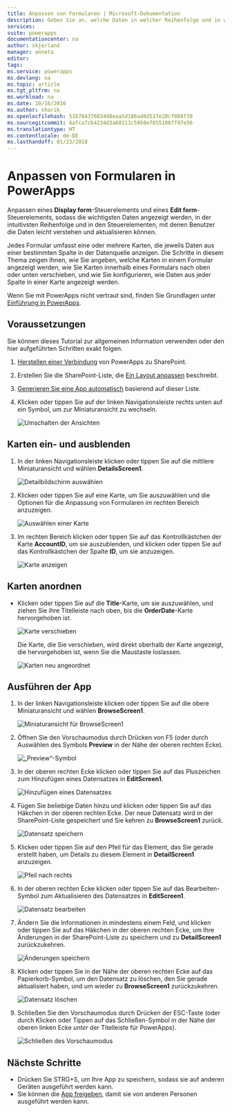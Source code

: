 ```yaml
---
title: Anpassen von Formularen | Microsoft-Dokumentation
description: Geben Sie an, welche Daten in welcher Reihenfolge und in welchen Steuerelementen angezeigt werden sollen.
services: 
suite: powerapps
documentationcenter: na
author: skjerland
manager: anneta
editor: 
tags: 
ms.service: powerapps
ms.devlang: na
ms.topic: article
ms.tgt_pltfrm: na
ms.workload: na
ms.date: 10/16/2016
ms.author: sharik
ms.openlocfilehash: 51b784376834d8eaa5d186ad0d517e20cf088f38
ms.sourcegitcommit: 6afca7cb4234d3a60111c5950e7855106ff97e56
ms.translationtype: HT
ms.contentlocale: de-DE
ms.lasthandoff: 01/23/2018
---
```

# <a name="customize-forms-in-powerapps"></a>Anpassen von Formularen in PowerApps
Anpassen eines **Display form**-Steuerelements und eines **Edit form**-Steuerelements, sodass die wichtigsten Daten angezeigt werden, in der intuitivsten Reihenfolge und in den Steuerelementen, mit denen Benutzer die Daten leicht verstehen und aktualisieren können.

Jedes Formular umfasst eine oder mehrere Karten, die jeweils Daten aus einer bestimmten Spalte in der Datenquelle anzeigen. Die Schritte in diesem Thema zeigen Ihnen, wie Sie angeben, welche Karten in einem Formular angezeigt werden, wie Sie Karten innerhalb eines Formulars nach oben oder unten verschieben, und wie Sie konfigurieren, wie Daten aus jeder Spalte in einer Karte angezeigt werden.

Wenn Sie mit PowerApps nicht vertraut sind, finden Sie Grundlagen unter [Einführung in PowerApps](getting-started.md).

## <a name="prerequisites"></a>Voraussetzungen
Sie können dieses Tutorial zur allgemeinen Information verwenden oder den hier aufgeführten Schritten exakt folgen.

1. [Herstellen einer Verbindung](connect-to-sharepoint.md) von PowerApps zu SharePoint.

2. Erstellen Sie die SharePoint-Liste, die [Ein Layout anpassen](customize-layout-sharepoint.md) beschreibt.

3. [Generieren Sie eine App automatisch](app-from-sharepoint.md) basierend auf dieser Liste.

4. Klicken oder tippen Sie auf der linken Navigationsleiste rechts unten auf ein Symbol, um zur Miniaturansicht zu wechseln.

    ![Umschalten der Ansichten](./media/customize-forms-sharepoint/toggle-view.png)

## <a name="show-and-hide-cards"></a>Karten ein- und ausblenden
1. In der linken Navigationsleiste klicken oder tippen Sie auf die mittlere Miniaturansicht und wählen **DetailsScreen1**.

    ![Detailbildschirm auswählen](./media/customize-forms-sharepoint/details-thumbnail.png)

2. Klicken oder tippen Sie auf eine Karte, um Sie auszuwählen und die Optionen für die Anpassung von Formularen im rechten Bereich anzuzeigen.

    ![Auswählen einer Karte](./media/customize-forms-sharepoint/select-card.png)

3. Im rechten Bereich klicken oder tippen Sie auf das Kontrollkästchen der Karte **AccountID**, um sie auszublenden, und klicken oder tippen Sie auf das Kontrollkästchen der Spalte **ID**, um sie anzuzeigen.

    ![Karte anzeigen](./media/customize-forms-sharepoint/checkbox.png)

## <a name="reorder-the-cards"></a>Karten anordnen
* Klicken oder tippen Sie auf die **Title**-Karte, um sie auszuwählen, und ziehen Sie ihre Titelleiste nach oben, bis die **OrderDate**-Karte hervorgehoben ist.

    ![Karte verschieben](./media/customize-forms-sharepoint/move-card.png)

    Die Karte, die Sie verschieben, wird direkt oberhalb der Karte angezeigt, die hervorgehoben ist, wenn Sie die Maustaste loslassen.

    ![Karten neu angeordnet](./media/customize-forms-sharepoint/reordered-card.png)

## <a name="run-the-app"></a>Ausführen der App
1. In der linken Navigationsleiste klicken oder tippen Sie auf die obere Miniaturansicht und wählen **BrowseScreen1**.

    ![Miniaturansicht für BrowseScreen1](./media/customize-forms-sharepoint/browse-thumbnail.png)

2. Öffnen Sie den Vorschaumodus durch Drücken von F5 (oder durch Auswählen des Symbols **Preview** in der Nähe der oberen rechten Ecke).  

    ![„Preview“-Symbol](./media/customize-forms-sharepoint/open-preview.png)

3. In der oberen rechten Ecke klicken oder tippen Sie auf das Pluszeichen zum Hinzufügen eines Datensatzes in **EditScreen1**.

    ![Hinzufügen eines Datensatzes](./media/customize-forms-sharepoint/add-record.png)

4. Fügen Sie beliebige Daten hinzu und klicken oder tippen Sie auf das Häkchen in der oberen rechten Ecke. Der neue Datensatz wird in der SharePoint-Liste gespeichert und Sie kehren zu **BrowseScreen1** zurück.

    ![Datensatz speichern](./media/customize-forms-sharepoint/save-record.png)

5. Klicken oder tippen Sie auf den Pfeil für das Element, das Sie gerade erstellt haben, um Details zu diesem Element in **DetailScreen1** anzuzeigen.  

    ![Pfeil nach rechts](./media/customize-forms-sharepoint/right-arrow.png)

6. In der oberen rechten Ecke klicken oder tippen Sie auf das Bearbeiten-Symbol zum Aktualisieren des Datensatzes in **EditScreen1**.

    ![Datensatz bearbeiten](./media/customize-forms-sharepoint/edit-record.png)

7. Ändern Sie die Informationen in mindestens einem Feld, und klicken oder tippen Sie auf das Häkchen in der oberen rechten Ecke, um Ihre Änderungen in der SharePoint-Liste zu speichern und zu **DetailScreen1** zurückzukehren.  

    ![Änderungen speichern](./media/customize-forms-sharepoint/save-record.png)

8. Klicken oder tippen Sie in der Nähe der oberen rechten Ecke auf das Papierkorb-Symbol, um den Datensatz zu löschen, den Sie gerade aktualisiert haben, und um wieder zu **BrowseScreen1** zurückzukehren.

    ![Datensatz löschen](./media/customize-forms-sharepoint/delete-record.png)

9. Schließen Sie den Vorschaumodus durch Drücken der ESC-Taste (oder durch Klicken oder Tippen auf das Schließen-Symbol in der Nähe der oberen linken Ecke *unter* der Titelleiste für PowerApps).

    ![Schließen des Vorschaumodus](./media/customize-forms-sharepoint/close-preview.png)

## <a name="next-steps"></a>Nächste Schritte
* Drücken Sie STRG+S, um Ihre App zu speichern, sodass sie auf anderen Geräten ausgeführt werden kann.
* Sie können die [App freigeben](share-app.md), damit sie von anderen Personen ausgeführt werden kann.
